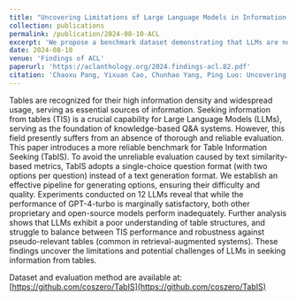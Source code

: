 ```yaml
---
title: "Uncovering Limitations of Large Language Models in Information Seeking from Tables"
collection: publications
permalink: /publication/2024-08-10-ACL
excerpt: 'We propose a benchmark dataset demonstrating that LLMs are not good at seeking information from tables.'
date: 2024-08-10
venue: 'Findings of ACL'
paperurl: 'https://aclanthology.org/2024.findings-acl.82.pdf'
citation: 'Chaoxu Pang, Yixuan Cao, Chunhao Yang, Ping Luo: Uncovering Limitations of Large Language Models in Information Seeking from Tables. In ACL (Findings), 2024.'
---
```


Tables are recognized for their high information density and widespread usage, serving as essential sources of information. Seeking information from tables (TIS) is a crucial capability for Large Language Models (LLMs), serving as the foundation of knowledge-based Q&A systems. However, this field presently suffers from an absence of thorough and reliable evaluation. This paper introduces a more reliable benchmark for Table Information Seeking (TabIS). To avoid the unreliable evaluation caused by text similarity-based metrics, TabIS adopts a single-choice question format (with two options per question) instead of a text generation format. We establish an effective pipeline for generating options, ensuring their difficulty and quality. Experiments conducted on 12 LLMs reveal that while the performance of GPT-4-turbo is marginally satisfactory, both other proprietary and open-source models perform inadequately. Further analysis shows that LLMs exhibit a poor understanding of table structures, and struggle to balance between TIS performance and robustness against pseudo-relevant tables (common in retrieval-augmented systems). These findings uncover the limitations and potential challenges of LLMs in seeking information from tables. 


Dataset and evaluation method are available at: [https://github.com/coszero/TabIS](https://github.com/coszero/TabIS)

